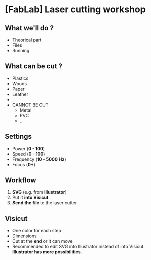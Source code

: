 # [FabLab] Laser cutting workshop
## What we'll do ?
- Theorical part
- Files
- Running

## What can be cut ?
- Plastics
- Woods
- Paper
- Leather
- ..
- CANNOT BE CUT
  - Metal
  - PVC
  - ..

## Settings
- Power (**0 - 100**)
- Speed (**0 - 100**)
- Frequency (**10 - 5000 Hz**)
- Focus (**0+**)

## Workflow
1. **SVG** (e.g. from **Illustrator**)
2. Put it **into Visicut**
3. **Send the file** to the laser cutter

## Visicut
- One color for each step
- Dimensions
- Cut at the **end** or it can move
- Recommended to edit SVG into Illustrator instead of into Visicut. **Illustrator has more possibilities**.
